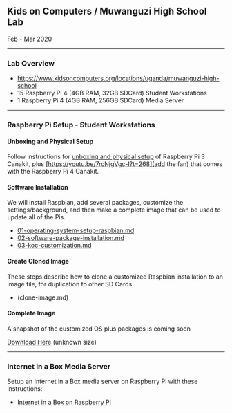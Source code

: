 ## Kids on Computers / Muwanguzi High School Lab

Feb - Mar 2020

---

### Lab Overview

- https://www.kidsoncomputers.org/locations/uganda/muwanguzi-high-school
- 15 Raspberry Pi 4 (4GB RAM, 32GB SDCard) Student Workstations
- 1 Raspberry Pi 4 (4GB RAM, 256GB SDCard) Media Server

---

### Raspberry Pi Setup - Student Workstations

#### Unboxing and Physical Setup

Follow instructions for [unboxing and physical setup](../../2019/unboxing-and-physical-setup.md) of Raspberry Pi 3 Canakit, plus [https://youtu.be/7rcNjgVgc-I?t=268](add the fan) that comes with the Raspberry Pi 4 Canakit.

#### Software Installation

We will install Raspbian, add several packages, customize the settings/background, and then make a complete image that can be used to update all of the Pis.

- [01-operating-system-setup-raspbian.md](01-operating-system-setup-raspbian.md)
- [02-software-package-installation.md](02-software-package-installation.md)
- [03-koc-customization.md](03-koc-customization.md)

#### Create Cloned Image

These steps describe how to clone a customized Raspbian installation to an image file, for duplication to other SD Cards.

- (clone-image.md)

#### Complete Image

A snapshot of the customized OS plus packages is coming soon

[Download Here](https://www.kidsoncomputers.org/data/projects/Uganda2020/) (unknown size)

---

### Internet in a Box Media Server

Setup an Internet in a Box media server on Raspberry Pi with these instructions:

- [Internet in a Box on Raspberry Pi](iiab-setup.md)
